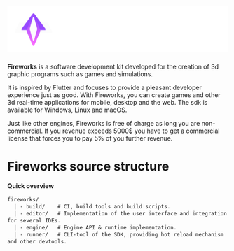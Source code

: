 # ![fireworks_logo](.github/images/fireworks_logo.png)

**Fireworks** is a software development kit developed for the creation 
of 3d graphic programs such as games and simulations.

It is inspired by Flutter and focuses to provide a pleasant developer experience just as good.
With Fireworks, you can create games and other 3d real-time applications for mobile, desktop and the web.
The sdk is available for Windows, Linux and macOS.

Just like other engines, Fireworks is free of charge as long you are non-commercial. 
If you revenue exceeds 5000$ you have to get a commercial license that forces 
you to pay 5% of you further revenue.
# Fireworks source structure

**Quick overview**
````
fireworks/
  | - build/    # CI, build tools and build scripts.
  | - editor/   # Implementation of the user interface and integration for several IDEs.
  | - engine/   # Engine API & runtime implementation.
  | - runner/   # CLI-tool of the SDK, providing hot reload mechanism and other devtools.
````